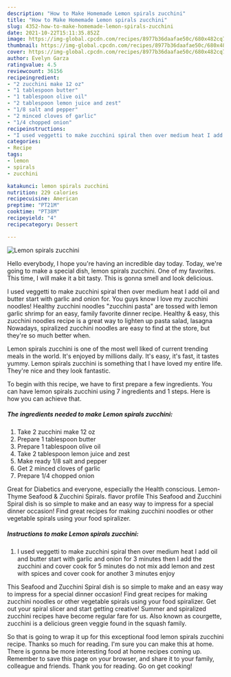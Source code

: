 ```yaml
---
description: "How to Make Homemade Lemon spirals zucchini"
title: "How to Make Homemade Lemon spirals zucchini"
slug: 4352-how-to-make-homemade-lemon-spirals-zucchini
date: 2021-10-22T15:11:35.852Z
image: https://img-global.cpcdn.com/recipes/8977b36daafae50c/680x482cq70/lemon-spirals-zucchini-recipe-main-photo.jpg
thumbnail: https://img-global.cpcdn.com/recipes/8977b36daafae50c/680x482cq70/lemon-spirals-zucchini-recipe-main-photo.jpg
cover: https://img-global.cpcdn.com/recipes/8977b36daafae50c/680x482cq70/lemon-spirals-zucchini-recipe-main-photo.jpg
author: Evelyn Garza
ratingvalue: 4.5
reviewcount: 36156
recipeingredient:
- "2 zucchini make 12 oz"
- "1 tablespoon butter"
- "1 tablespoon olive oil"
- "2 tablespoon lemon juice and zest"
- "1/8 salt and pepper"
- "2 minced cloves of garlic"
- "1/4 chopped onion"
recipeinstructions:
- "I used veggetti to make zucchini spiral then over medium heat I add oil and butter start with garlic and onion for 3 minutes then I add the zucchini and cover cook for 5 minutes do not mix add lemon and zest with spices and cover cook for another 3 minutes enjoy"
categories:
- Recipe
tags:
- lemon
- spirals
- zucchini

katakunci: lemon spirals zucchini 
nutrition: 229 calories
recipecuisine: American
preptime: "PT21M"
cooktime: "PT38M"
recipeyield: "4"
recipecategory: Dessert

---
```



![Lemon spirals zucchini](https://img-global.cpcdn.com/recipes/8977b36daafae50c/680x482cq70/lemon-spirals-zucchini-recipe-main-photo.jpg)

Hello everybody, I hope you're having an incredible day today. Today, we're going to make a special dish, lemon spirals zucchini. One of my favorites. This time, I will make it a bit tasty. This is gonna smell and look delicious.

I used veggetti to make zucchini spiral then over medium heat I add oil and butter start with garlic and onion for. You guys know I love my zucchini noodles! Healthy zucchini noodles &#34;zucchini pasta&#34; are tossed with lemon garlic shrimp for an easy, family favorite dinner recipe. Healthy &amp; easy, this zucchini noodles recipe is a great way to lighten up pasta salad, lasagna Nowadays, spiralized zucchini noodles are easy to find at the store, but they&#39;re so much better when.

Lemon spirals zucchini is one of the most well liked of current trending meals in the world. It's enjoyed by millions daily. It's easy, it's fast, it tastes yummy. Lemon spirals zucchini is something that I have loved my entire life. They're nice and they look fantastic.


To begin with this recipe, we have to first prepare a few ingredients. You can have lemon spirals zucchini using 7 ingredients and 1 steps. Here is how you can achieve that.

<!--inarticleads1-->

##### The ingredients needed to make Lemon spirals zucchini:

1. Take 2 zucchini make 12 oz
1. Prepare 1 tablespoon butter
1. Prepare 1 tablespoon olive oil
1. Take 2 tablespoon lemon juice and zest
1. Make ready 1/8 salt and pepper
1. Get 2 minced cloves of garlic
1. Prepare 1/4 chopped onion


Great for Diabetics and everyone, especially the Health conscious. Lemon-Thyme Seafood &amp; Zucchini Spirals. flavor profile This Seafood and Zucchini Spiral dish is so simple to make and an easy way to impress for a special dinner occasion! Find great recipes for making zucchini noodles or other vegetable spirals using your food spiralizer. 

<!--inarticleads2-->

##### Instructions to make Lemon spirals zucchini:

1. I used veggetti to make zucchini spiral then over medium heat I add oil and butter start with garlic and onion for 3 minutes then I add the zucchini and cover cook for 5 minutes do not mix add lemon and zest with spices and cover cook for another 3 minutes enjoy


This Seafood and Zucchini Spiral dish is so simple to make and an easy way to impress for a special dinner occasion! Find great recipes for making zucchini noodles or other vegetable spirals using your food spiralizer. Get out your spiral slicer and start getting creative! Summer and spiralized zucchini recipes have become regular fare for us. Also known as courgette, zucchini is a delicious green veggie found in the squash family. 

So that is going to wrap it up for this exceptional food lemon spirals zucchini recipe. Thanks so much for reading. I'm sure you can make this at home. There is gonna be more interesting food at home recipes coming up. Remember to save this page on your browser, and share it to your family, colleague and friends. Thank you for reading. Go on get cooking!
